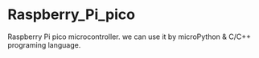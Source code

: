 # Raspberry_Pi_pico
Raspberry Pi pico microcontroller. we can use it by microPython &amp; C/C++ programing language. 

